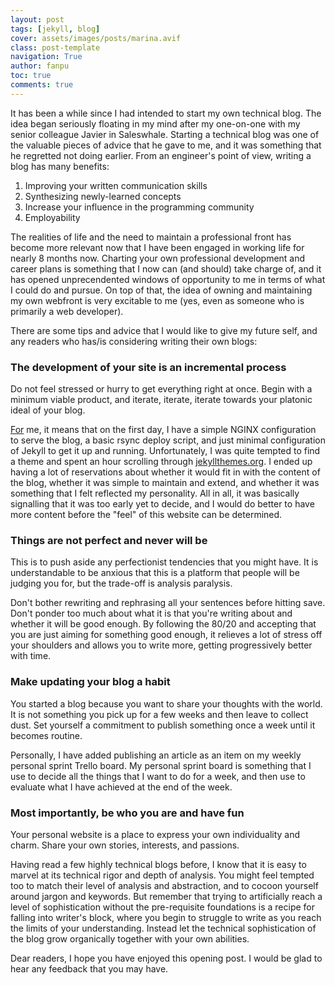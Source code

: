 ```yaml
---
layout: post
tags: [jekyll, blog]
cover: assets/images/posts/marina.avif
class: post-template
navigation: True
author: fanpu
toc: true
comments: true
---
```

It has been a while since I had intended to start my own technical blog. The idea began seriously floating in my mind after my one-on-one with my senior colleague Javier in Saleswhale. Starting a technical blog was one of the valuable pieces of advice that he gave to me, and it was something that he regretted not doing earlier. From an engineer's point of view, writing a blog has many benefits:
1. Improving your written communication skills
2. Synthesizing newly-learned concepts
3. Increase your influence in the programming community
4. Employability

The realities of life and the need to maintain a professional front has become more relevant now that I have been engaged in working life for nearly 8 months now. Charting your own professional development and career plans is something that I now can (and should) take charge of, and it has opened unprecendented windows of opportunity to me in terms of what I could do and pursue. On top of that, the idea of owning and maintaining my own webfront is very excitable to me (yes, even as someone
who is primarily a web developer).

There are some tips and advice that I would like to give my future self, and any readers who has/is considering writing their own blogs:

### The development of your site is an incremental process
Do not feel stressed or hurry to get everything right at once. Begin with a minimum viable product, and iterate, iterate, iterate towards your platonic ideal of your blog.

[For](For) me, it means that on the first day, I have a simple NGINX configuration to serve the blog, a basic rsync deploy script, and just minimal configuration of Jekyll to get it up and running. Unfortunately, I was quite tempted to find a theme and spent an hour scrolling through [jekyllthemes.org](jekyllthemes.org). I ended up having a lot of reservations about whether it would fit in with the content of the blog, whether it was simple to maintain and extend, and whether it was something that I
felt reflected my personality. All in all, it was basically signalling that it was too early yet to decide, and I would do better to have more content before the "feel" of this website can be determined.

### Things are not perfect and never will be
This is to push aside any perfectionist tendencies that you might have. It is understandable to be anxious that this is a platform that people will be judging you for, but the trade-off is analysis paralysis.

Don't bother rewriting and rephrasing all your sentences before hitting save. Don't ponder too much about what it is that you're writing about and whether it will be good enough. By following the 80/20 and accepting that you are just aiming for something good enough, it relieves a lot of stress off your shoulders and allows you to write more, getting progressively better with time.

### Make updating your blog a habit
You started a blog because you want to share your thoughts with the world. It is not something you pick up for a few weeks and then leave to collect dust. Set yourself a commitment to publish something once a week until it becomes routine.

Personally, I have added publishing an article as an item on my weekly personal sprint Trello board. My personal sprint board is something that I use to decide all the things that I want to do for a week, and then use to evaluate what I have achieved at the end of the week.

### Most importantly, be who you are and have fun
Your personal website is a place to express your own individuality and charm. Share your own stories, interests, and passions.

Having read a few highly technical blogs before, I know that it is easy to marvel at its technical rigor and depth of analysis. You might feel tempted too to match their level of analysis and abstraction, and to cocoon yourself around jargon and keywords. But remember that trying to artificially reach a level of sophistication without the pre-requisite foundations is a recipe for falling into writer's block, where you begin to struggle to write as you reach the limits of your understanding.
Instead let the technical sophistication of the blog grow organically together with your own abilities.

Dear readers, I hope you have enjoyed this opening post. I would be glad to hear any feedback that you may have.
